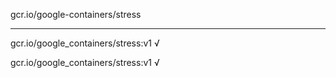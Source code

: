 gcr.io/google-containers/stress 

----
gcr.io/google_containers/stress:v1 √

gcr.io/google_containers/stress:v1 √

